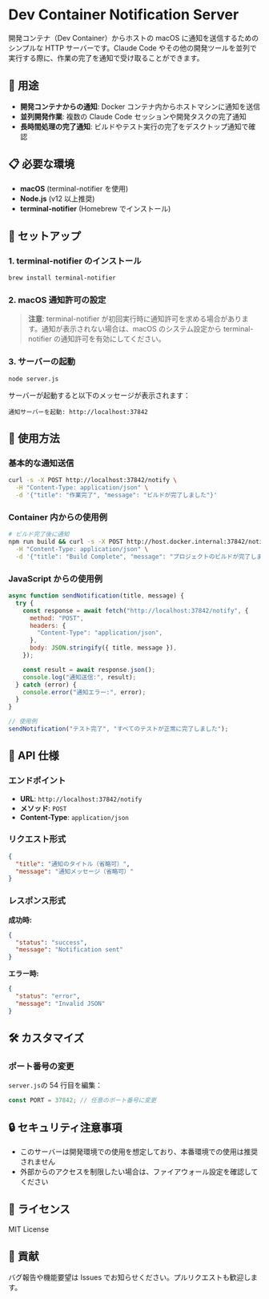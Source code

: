# Dev Container Notification Server

開発コンテナ（Dev Container）からホストの macOS に通知を送信するためのシンプルな HTTP サーバーです。Claude Code やその他の開発ツールを並列で実行する際に、作業の完了を通知で受け取ることができます。

## 🎯 用途

- **開発コンテナからの通知**: Docker コンテナ内からホストマシンに通知を送信
- **並列開発作業**: 複数の Claude Code セッションや開発タスクの完了通知
- **長時間処理の完了通知**: ビルドやテスト実行の完了をデスクトップ通知で確認

## 📋 必要な環境

- **macOS** (terminal-notifier を使用)
- **Node.js** (v12 以上推奨)
- **terminal-notifier** (Homebrew でインストール)

## 🚀 セットアップ

### 1. terminal-notifier のインストール

```bash
brew install terminal-notifier
```

### 2. macOS 通知許可の設定

> **注意**: terminal-notifier が初回実行時に通知許可を求める場合があります。通知が表示されない場合は、macOS のシステム設定から terminal-notifier の通知許可を有効にしてください。

### 3. サーバーの起動

```bash
node server.js
```

サーバーが起動すると以下のメッセージが表示されます：

```
通知サーバーを起動: http://localhost:37842
```

## 📡 使用方法

### 基本的な通知送信

```bash
curl -s -X POST http://localhost:37842/notify \
  -H "Content-Type: application/json" \
  -d '{"title": "作業完了", "message": "ビルドが完了しました"}'
```

### Container 内からの使用例

```bash
# ビルド完了後に通知
npm run build && curl -s -X POST http://host.docker.internal:37842/notify \
  -H "Content-Type: application/json" \
  -d '{"title": "Build Complete", "message": "プロジェクトのビルドが完了しました"}'
```

### JavaScript からの使用例

```javascript
async function sendNotification(title, message) {
  try {
    const response = await fetch("http://localhost:37842/notify", {
      method: "POST",
      headers: {
        "Content-Type": "application/json",
      },
      body: JSON.stringify({ title, message }),
    });

    const result = await response.json();
    console.log("通知送信:", result);
  } catch (error) {
    console.error("通知エラー:", error);
  }
}

// 使用例
sendNotification("テスト完了", "すべてのテストが正常に完了しました");
```

## 🔧 API 仕様

### エンドポイント

- **URL**: `http://localhost:37842/notify`
- **メソッド**: `POST`
- **Content-Type**: `application/json`

### リクエスト形式

```json
{
  "title": "通知のタイトル（省略可）",
  "message": "通知メッセージ（省略可）"
}
```

### レスポンス形式

**成功時:**

```json
{
  "status": "success",
  "message": "Notification sent"
}
```

**エラー時:**

```json
{
  "status": "error",
  "message": "Invalid JSON"
}
```

## 🛠️ カスタマイズ

### ポート番号の変更

`server.js`の 54 行目を編集：

```javascript
const PORT = 37842; // 任意のポート番号に変更
```

## 🔒 セキュリティ注意事項

- このサーバーは開発環境での使用を想定しており、本番環境での使用は推奨されません
- 外部からのアクセスを制限したい場合は、ファイアウォール設定を確認してください

## 📝 ライセンス

MIT License

## 🤝 貢献

バグ報告や機能要望は Issues でお知らせください。プルリクエストも歓迎します。
